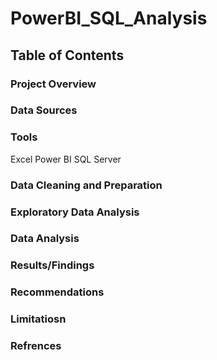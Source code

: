 # PowerBI_SQL_Analysis
## Table of Contents
### Project Overview

### Data Sources

### Tools
Excel
Power BI
SQL Server

### Data Cleaning and Preparation

### Exploratory Data Analysis

### Data Analysis

### Results/Findings

### Recommendations

### Limitatiosn

### Refrences
